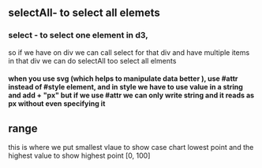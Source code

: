 
## selectAll- to select all elemets 
### select - to select one element in d3,
so if we have on div we can call select for that div and have multiple items in that div we can do selectAll too select all elments

#### when you use svg (which helps to manipulate data better ), use #attr instead of #style element, and in style we have to use value in a string and add + "px" but if we use #attr we can only write string and it reads as px without even specifying it

## range 
this is where we put smallest vlaue to show case chart lowest point and the highest value to show highest point [0, 100]
